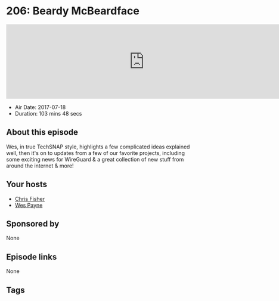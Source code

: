 # 206: Beardy McBeardface

<iframe src="https://player.fireside.fm/v2/RUkczH-V+T9jIcUhp?theme=dark" width="740" height="200" frameborder="0" scrolling="no"></iframe>

* Air Date: 2017-07-18
* Duration: 103 mins 48 secs

## About this episode

Wes, in true TechSNAP style, highlights a few complicated ideas explained well, then it's on to updates from a few of our favorite projects, including some exciting news for WireGuard & a great collection of new stuff from around the internet & more!

## Your hosts
* [Chris Fisher](https://linuxunplugged.com/hosts/chrislas)
* [Wes Payne](https://linuxunplugged.com/hosts/wes)

## Sponsored by

None



## Episode links

None



## Tags

